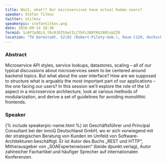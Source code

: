 ```yaml
---
title: Wait, what!? Our microservices have actual human users?
speaker: Stefan Tilkov
twitter: stilkov
speakerpic: stefantilkov.png
date: 2016-09-14 18:30
formid: 1cAP7pOELG_Ybc0JOZtGwtILCYbFLXB8YKKJ8BtxbZI0
location: "TU Darmstadt, S2|02 (Robert-Piloty-Geb.), Raum C120, Hochschulstr. 10, 64289 Darmstadt"
---
```


### Abstract

Microservice API styles, service lookups, datastores, scaling – all of our typical discussions about microservices seem to be centered around backend topics. But what about the user interface? How are we supposed to structure what is arguably the most important part of our applications – the one facing our users? In this session we’ll explore the role of the UI aspect in a microservice architecture, look at various methods of modularization, and derive a set of guidelines for avoiding monolithic frontends.

### Speaker

{% include speakerpic-name.html %} ist Geschäftsführer und Principal Consultant bei der innoQ Deutschland GmbH, wo er sich vorwiegend mit der strategischen Beratung von Kunden im Umfeld von Software-Architekturen beschäftigt. Er ist Autor des Buchs „REST und HTTP“, Mitherausgeber von „SOAExpertenwissen“ (beide dpunkt.verlag), Autor zahlreicher Fachartikel und häufiger Sprecher auf internationalen Konferenzen.
